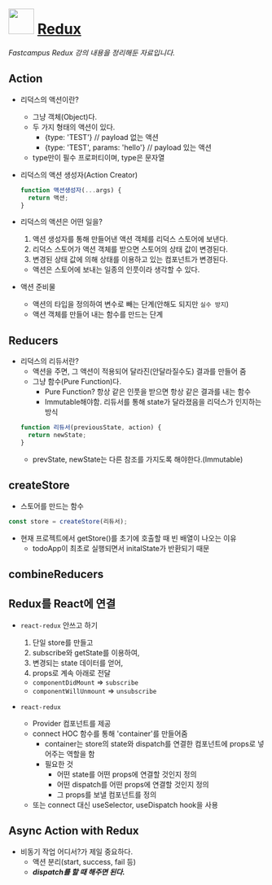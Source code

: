 # <img src="https://ko.redux.js.org/img/redux.svg" width="50" /> [**Redux**](https://redux.js.org/ "Redux 공식 홈페이지")

_Fastcampus Redux 강의 내용을 정리해둔 자료입니다._

## Action

- 리덕스의 액션이란?

  - 그냥 객체(Object)다.
  - 두 가지 형태의 액션이 있다.
    - {type: 'TEST'} // payload 없는 액션
    - {type: 'TEST', params: 'hello'} // payload 있는 액션
  - type만이 필수 프로퍼티이며, type은 문자열

- 리덕스의 액션 생성자(Action Creator)

  ```jsx
  function 액션생성자(...args) {
    return 액션;
  }
  ```

- 리덕스의 액션은 어떤 일을?

  1. 액션 생성자를 통해 만들어낸 액션 객체를 리덕스 스토어에 보낸다.
  1. 리덕스 스토어가 액션 객체를 받으면 스토어의 상태 값이 변경된다.
  1. 변경된 상태 값에 의해 상태를 이용하고 있는 컴포넌트가 변경된다.

  - 액션은 스토어에 보내는 일종의 인풋이라 생각할 수 있다.

- 액션 준비물

  - 액션의 타입을 정의하여 변수로 빼는 단계(안해도 되지만 `실수 방지`)
  - 액션 객체를 만들어 내는 함수를 만드는 단계

## Reducers

- 리덕스의 리듀서란?
  - 액션을 주면, 그 액션이 적용되어 달라진(안달라질수도) 결과를 만들어 줌
  - 그냥 함수(Pure Function)다.
    - Pure Function? 항상 같은 인풋을 받으면 항상 같은 결과를 내는 함수
    - Immutable해야함. 리듀서를 통해 state가 달라졌음을 리덕스가 인지하는 방식
  ```jsx
  function 리듀서(previousState, action) {
    return newState;
  }
  ```
  - prevState, newState는 다른 참조를 가지도록 해야한다.(Immutable)

## createStore

- 스토어를 만드는 함수

```jsx
const store = createStore(리듀서);
```

- 현재 프로젝트에서 getStore()를 초기에 호출할 때 빈 배열이 나오는 이유
  - todoApp이 최초로 실행되면서 initalState가 반환되기 때문

## combineReducers

## Redux를 React에 연결

- `react-redux` 안쓰고 하기

  1. 단일 store를 만들고
  1. subscribe와 getState를 이용하여,
  1. 변경되는 state 데이터를 얻어,
  1. props로 계속 아래로 전달

  - `componentDidMount` => `subscribe`
  - `componentWillUnmount` => `unsubscribe`

- `react-redux`
  - Provider 컴포넌트를 제공
  - connect HOC 함수를 통해 'container'를 만들어줌
    - container는 store의 state와 dispatch를 연결한 컴포넌트에 props로 넣어주는 역할을 함
    - 필요한 것
      - 어떤 state를 어떤 props에 연결할 것인지 정의
      - 어떤 dispatch를 어떤 props에 연결할 것인지 정의
      - 그 props를 보낼 컴포넌트를 정의
  - 또는 connect 대신 useSelector, useDispatch hook을 사용

## Async Action with Redux

- 비동기 작업 어디서?가 제일 중요하다.
  - 액션 분리(start, success, fail 등)
  - **_dispatch를 할 때 해주면 된다._**
